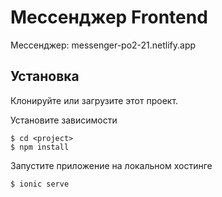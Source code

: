 # Мессенджер Frontend

Мессенджер: messenger-po2-21.netlify.app

## Установка

Клонируйте или загрузите этот проект.

Установите зависимости

```
$ cd <project>
$ npm install
```

Запустите приложение на локальном хостинге
```
$ ionic serve
```